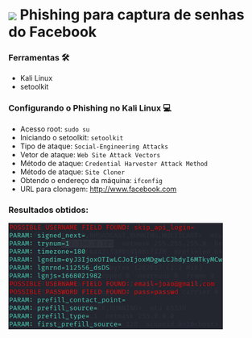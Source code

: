 <h1>
    <a href="https://web.dio.me/track/santander-ciberseguranca-2024/">
     <img align="center" width="100px" src="https://assets.dio.me/mXe9Ce9ajHOrzggSjtSD7fubZXjG3zEZs_X8r9xJ9jg/f:webp/h:120/q:80/L3RyYWNrcy9mODRlOWQxZS04ZWQ1LTQ2ZjctYjlhMC1kY2Y1YTAzOTZmMzMucG5n"></a>
    <span> Phishing para captura de senhas do Facebook</span>
</h1>

### Ferramentas 🛠

- Kali Linux
- setoolkit

### Configurando o Phishing no Kali Linux 💻

- Acesso root: ``` sudo su ```
- Iniciando o setoolkit: ``` setoolkit ```
- Tipo de ataque: ``` Social-Engineering Attacks ```
- Vetor de ataque: ``` Web Site Attack Vectors ```
- Método de ataque: ```Credential Harvester Attack Method ```
- Método de ataque: ``` Site Cloner ```
- Obtendo o endereço da máquina: ``` ifconfig ```
- URL para clonagem: http://www.facebook.com

### Resultados obtidos:
<img src="./passwd.png" alt="Resultado obtido">
